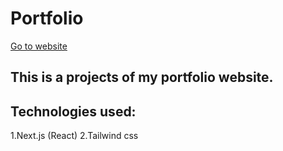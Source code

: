 # Portfolio

[Go to website](https://github.com)

## This is a projects of my portfolio website.

## Technologies used:

1.Next.js (React)
2.Tailwind css
